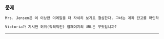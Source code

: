 ### __문제__
```markdown
Mrs. Jensen은 이 이상한 이메일을 더 자세히 보기로 결심한다. 그녀는 계좌 잔고를 확인하기 위해 계좌에 대한 접근 권한을 계속 유지하기로 결정한다. Round 7 패킷을 사용해서 다음 질문에 답하시오.

Victoria가 지시한 허위(악의적인) 웹페이지의 URL은 무엇입니까?
```
---
